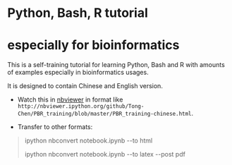 Python, Bash, R tutorial 
===
especially for bioinformatics
===============

This is a self-training tutorial for learning Python, Bash and R with amounts of examples especially in bioinformatics usages. 

It is designed to contain Chinese and English version.

* Watch this in [nbviewer](http://nbviewer.ipython.org/) in format like `http://nbviewer.ipython.org/github/Tong-Chen/PBR_training/blob/master/PBR_training-chinese.html`.

* Transfer to other formats:

> ipython nbconvert notebook.ipynb --to html
>
> ipython nbconvert notebook.ipynb --to latex --post pdf
